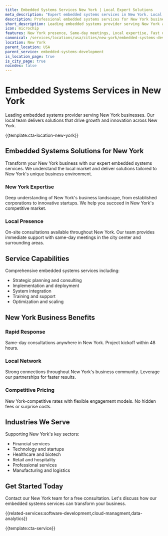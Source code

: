 ```yaml
---
title: Embedded Systems Services New York | Local Expert Solutions
meta_description: "Expert embedded systems services in New York. Local team, same-day consultations, proven results. Transform your business today."
description: Professional embedded systems services for New York businesses
short_description: Leading embedded systems provider serving New York and New York.
icon: microchip
features: New York presence, Same-day meetings, Local expertise, Fast deployment, Competitive rates, Proven track record
canonical: /services/locations/usa/cities/new-york/embedded-systems-development-new-york.html
location: New York
parent_location: USA
parent_service: embedded-systems-development
is_location_page: true
is_city_page: true
noindex: false
---
```


# Embedded Systems Services in New York

Leading embedded systems provider serving New York businesses. Our local team delivers solutions that drive growth and innovation across New York.

{{template:cta-location-new-york}}

## Embedded Systems Solutions for New York

Transform your New York business with our expert embedded systems services. We understand the local market and deliver solutions tailored to New York's unique business environment.

### New York Expertise

Deep understanding of New York's business landscape, from established corporations to innovative startups. We help you succeed in New York's competitive market.

### Local Presence

On-site consultations available throughout New York. Our team provides immediate support with same-day meetings in the city center and surrounding areas.

## Service Capabilities

Comprehensive embedded systems services including:
- Strategic planning and consulting
- Implementation and deployment
- System integration
- Training and support
- Optimization and scaling

## New York Business Benefits

### Rapid Response
Same-day consultations anywhere in New York. Project kickoff within 48 hours.

### Local Network
Strong connections throughout New York's business community. Leverage our partnerships for faster results.

### Competitive Pricing
New York-competitive rates with flexible engagement models. No hidden fees or surprise costs.

## Industries We Serve

Supporting New York's key sectors:
- Financial services
- Technology and startups
- Healthcare and biotech
- Retail and hospitality
- Professional services
- Manufacturing and logistics

## Get Started Today

Contact our New York team for a free consultation. Let's discuss how our embedded systems services can transform your business.

{{related-services:software-development,cloud-managment,data-analytics}}

{{template:cta-service}}
